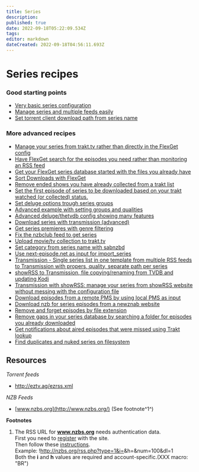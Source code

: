 ```yaml
---
title: Series
description: 
published: true
date: 2022-09-18T05:22:09.534Z
tags: 
editor: markdown
dateCreated: 2022-09-18T04:56:11.693Z
---
```


# Series recipes
### Good starting points
* [Very basic series configuration](/Cookbook/Series/SimpleSeries)
* [Manage series and multiple feeds easily](/Cookbook/Series/Template)
* [Set torrent client download path from series name](/Cookbook/Series/SetPath)

### More advanced recipes
* [Manage your series from trakt.tv rather than directly in the FlexGet config](/Cookbook/Series/trakt_manager)
* [Have FlexGet search for the episodes you need rather than monitoring an RSS feed](/Cookbook/Series/Search)
* [Get your FlexGet series database started with the files you already have](/Cookbook/Series/SeedDB)
* [Sort Downloads with FlexGet](/Cookbook/Series/Sort)
* [Remove ended shows you have already collected from a trakt list](/Cookbook/Series/CleanTrakt)
* [Set the first episode of series to be downloaded based on your trakt watched (or collected) status.](/Cookbook/Series/TraktBegin)
* [Set deluge options trough series groups](/Cookbook/Series/DelugeMovedone)
* [Advanced example with setting groups and qualities](/Cookbook/Series/Advanced)
* [Advanced deluge/thetvdb config showing many features](/Cookbook/Series/DelugeThetvdbSeries)
* [Download series with transmission (advanced)](/Cookbook/Series/AdvancedTransmissionAndDownloadManagement)
* [Get series premieres with genre filtering](/Cookbook/Series/PremieresGenres)
* [Fix the nzbclub feed to get series](/Cookbook/Urlrewrite/nzbclub)
* [Upload movie/tv collection to trakt.tv](/Cookbook/Movies/TraktUpload)
* [Set category from series name with sabnzbd](/Cookbook/Series/SeriesSabNZBd)
* [Use next-episode.net as input for import_series](/Cookbook/Series/next-episode)
* [Transmission - Single series list in one template from multiple RSS feeds to Transmission with propers, quality, separate path per series](/Cookbook/Series/SeriesPresetMultipleRSStoTransmission)
* [showRSS to Transmission, file copying/renaming from TVDB and updating Kodi](/Cookbook/Series/SeriesTransmissionshowRSSkodi)
* [Transmission with showRSS: manage your series from showRSS website without messing with the configuration file](/Cookbook/Series/SeriesTransmissionshowRSS)
* [Download episodes from a remote PMS by using local PMS as input](/Cookbook/Series/PlexToPlexDownload)
* [Download nzb for series episodes from a newznab website](/Cookbook/Series/DiscoverSeriesWithNewznab)
* [Remove and forget episodes by file extension](/Cookbook/Series/RemoveByExtension)
* [Remove gaps in your series database by searching a folder for episodes you already downloaded](/Cookbook/Series/sync_series)
* [Get notifications about aired episodes that were missed using Trakt lookup](/Cookbook/Series/monitor_episodes)
* [Find duplicates and nuked series on filesystem](/Cookbook/Series/duplicates_and_nukes)

 
## Resources
*Torrent feeds*

 * http://eztv.ag/ezrss.xml

*NZB Feeds*

 * [www.nzbs.org](http://www.nzbs.org/) (See footnote^1^)

**Footnotes**

 1. The RSS URL for **www.nzbs.org** needs authentication data.  
 First you need to [register](http://nzbs.org/user.php?action=register) with the site.  
 Then follow these [instructions](http://nzbs.org/index.php?action=rss).  
 Example: !http://nzbs.org/rss.php?type=1&i=<uid>&h=<hash>&num=100&dl=1  
 Both the **i** and **h** values are required and account-specific.(XXX macro: "BR") 